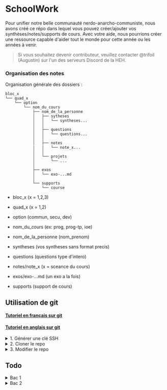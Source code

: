 # SchoolWork
Pour unifier notre belle communauté nerdo-anarcho-communiste, nous avons créé ce répo dans lequel vous pouvez créer/ajouter vos synthèses/notes/supports de cours. Avec votre aide, nous pourrions créer une ressource capable d'aider tout le monde pour cette année ou les années à venir.

> Si vous souhaitez devenir contributeur, veuillez contacter @trifoil (Augustin) sur l'un des serveurs Discord de la HEH.

### Organisation des notes

Organisation générale des dossiers :

```
bloc_x      
└── quad_x      
    └── option      
        └── nom_du_cours        
            ├── nom_de_la_personne      
            │   ├── sytheses
            │   │   └── syntheses...
            │   │
            │   ├── questions
            │   │   └── questions...
            │   │   
            │   ├── notes
            |   |   └── note_x...
            │   │
            │   └── projets
            │       └── ...
            │       
            ├── exos        
            │   └── exo-...md       
            │       
            └── supports        
                └── course      
```
 
- bloc_x (x = 1,2,3)

- quad_x (x = 1,2)

- option (commun, secu, dev)

- nom_du_cours (ex: prog, prog-tp, ioe)

- nom_de_la_personne (nom_prenom)

- syntheses (vos syntheses sans format precis)

- questions (questions type d'intero)

- notes/note_x (x = sceance du cours)

- exos/exo-...md (un exo a la fois)

- supports (support de cours)


## Utilisation de git
#### [Tutoriel en français sur git](https://www.atlassian.com/fr/git/tutorials)
#### [Tutoriel en anglais sur git](https://github.com/git-guides/)

<details>
<summary>1. Générer une clé SSH</summary>

- Utilisez la commande : `ssh-key` pour générer une clé SSH
- Copiez la clé qui se trouve dans le dossier `.ssh` dans le fichier `id_rsa.pub`
- [Ajoutez la clé à votre profil Github](https://github.com/settings/keys)
</details>

<details>
<summary>2. Cloner le repo </summary>
    
- Utilisez la commande : `git clone git@github.com:trifoil/SchoolWork.git` , cela va créer le dossier "SchoolWork" dans le répertoire où la commande est exécutée
</details>

<details>
<summary> 3. Modifier le repo </summary>

- Utilisez la commande [`git pull`](https://www.atlassian.com/fr/git/tutorials/syncing/git-pull) pour mettre à jour le repo
- Utilisez les commandes [`git add`](https://www.atlassian.com/fr/git/tutorials/saving-changes/git-add) et [`git commit`](https://www.atlassian.com/fr/git/tutorials/saving-changes/git-commit) pour enregistrer localement vos modifications 
- Puis utilisez la commande [`git push`](https://www.atlassian.com/fr/git/tutorials/syncing/git-push) pour envoyer vos modifications sur le repo
</details>

## Todo
<details>
<summary> Bac 1 </summary>

## Bac 1
### **TH**
- [ ] Réseau
- [ ] Archi
- [ ] IOE
- [ ] Elec
- [ ] Prog
### **TP**
- [x] Prog

</details>

<details>
<summary> Bac 2 </summary>

### Bac 2 
---
### **TH**
- [ ] DB
  
### **TP**
- [ ] Windows Server 
- [ ] Linux 
- [ ] PHP
- [ ] Technum

</details>